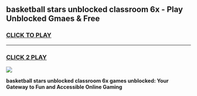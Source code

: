 
## basketball stars unblocked classroom 6x - Play Unblocked Gmaes & Free
<h3>
<a href="https://news.freeplayer.one?title=basketball_stars_unblocked_classroom_6x&ref=16F">CLICK TO PLAY</a></h3>
<hr>

<h3>
<a href="https://news.freeplayer.one?title=basketball_stars_unblocked_classroom_6x&ref=16F">CLICK 2 PLAY</a>
  
</h3>

<a href="https://news.freeplayer.one?title=basketball_stars_unblocked_classroom_6x&ref=16F/"><img src="https://clearcache.store/games.png"></a>


**basketball stars unblocked classroom 6x games unblocked: Your Gateway to Fun and Accessible Online Gaming**
